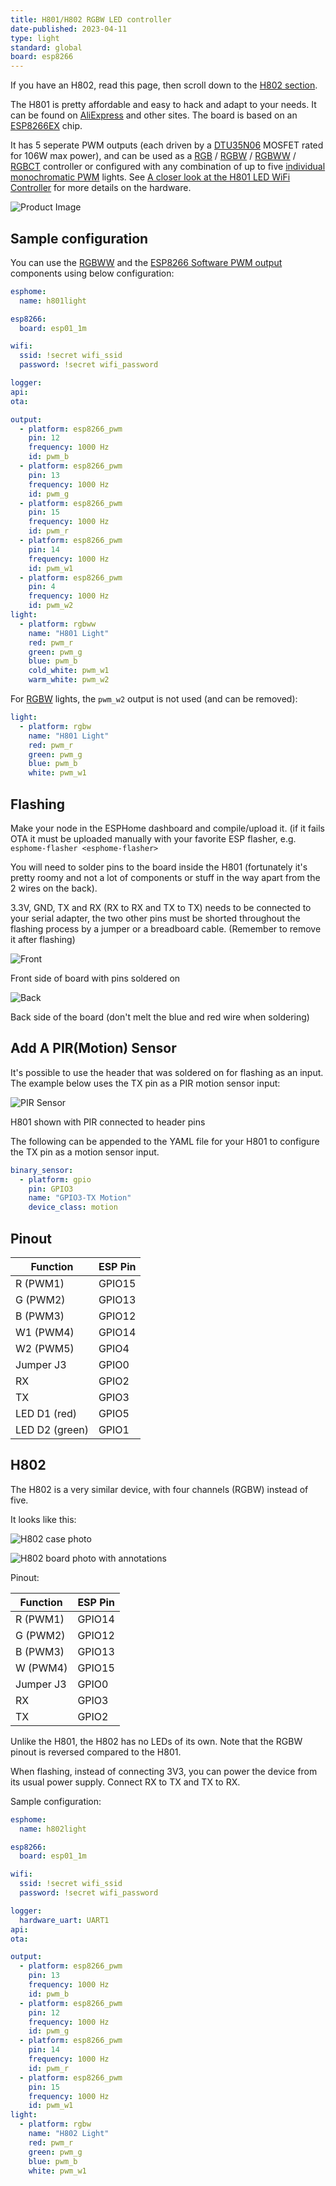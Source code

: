 ```yaml
---
title: H801/H802 RGBW LED controller
date-published: 2023-04-11
type: light
standard: global
board: esp8266
---
```


If you have an H802, read this page, then scroll down to the [H802 section](#h802).

The H801 is pretty affordable and easy to hack and adapt to your needs.
It can be found on [AliExpress](https://s.click.aliexpress.com/e/bbnUDBZW) and other sites.
The board is based on an [ESP8266EX](https://www.espressif.com/sites/default/files/documentation/0a-esp8266ex_datasheet_en.pdf)
chip.

It has 5 seperate PWM outputs (each driven by a [DTU35N06](http://www.din-tek.jp/Upload/Product%20Doc/Datasheet/DTU35N06.pdf)
MOSFET rated for 106W max power), and can be used as a [RGB](https://esphome.io/components/light/rgb.html) /
[RGBW](https://esphome.io/components/light/rgbw.html) / [RGBWW](https://esphome.io/components/light/rgbww.html) /
[RGBCT](https://esphome.io/components/light/rgbct.html)
controller or configured with any combination of up to five
[individual monochromatic PWM](/components/light/monochromatic.html) lights. See [A closer look at the H801 LED WiFi
Controller](https://tinkerman.cat/post/closer-look-h801-led-wifi-controller)
for more details on the hardware.

![Product Image](./h801.jpg "Product Image")

## Sample configuration

You can use the [RGBWW](https://esphome.io/components/light/rgbww.html) and the
[ESP8266 Software PWM output](https://esphome.io/components/output/esp8266_pwm.html) components using below configuration:

```yaml
esphome:
  name: h801light

esp8266:
  board: esp01_1m

wifi:
  ssid: !secret wifi_ssid
  password: !secret wifi_password

logger:
api:
ota:

output:
  - platform: esp8266_pwm
    pin: 12
    frequency: 1000 Hz
    id: pwm_b
  - platform: esp8266_pwm
    pin: 13
    frequency: 1000 Hz
    id: pwm_g
  - platform: esp8266_pwm
    pin: 15
    frequency: 1000 Hz
    id: pwm_r
  - platform: esp8266_pwm
    pin: 14
    frequency: 1000 Hz
    id: pwm_w1
  - platform: esp8266_pwm
    pin: 4
    frequency: 1000 Hz
    id: pwm_w2
light:
  - platform: rgbww
    name: "H801 Light"
    red: pwm_r
    green: pwm_g
    blue: pwm_b
    cold_white: pwm_w1
    warm_white: pwm_w2
```

For [RGBW](https://esphome.io/components/light/rgbw.html)
lights, the `pwm_w2` output is not used (and can be removed):

```yaml
light:
  - platform: rgbw
    name: "H801 Light"
    red: pwm_r
    green: pwm_g
    blue: pwm_b
    white: pwm_w1
```

## Flashing

Make your node in the ESPHome dashboard and compile/upload it. (if it
fails OTA it must be uploaded manually with your favorite ESP flasher,
e.g. `esphome-flasher <esphome-flasher>`

You will need to solder pins to the board inside the H801 (fortunately
it\'s pretty roomy and not a lot of components or stuff in the way apart
from the 2 wires on the back).

3.3V, GND, TX and RX (RX to RX and TX to TX) needs to be connected to
your serial adapter, the two other pins must be shorted throughout the
flashing process by a jumper or a breadboard cable. (Remember to remove
it after flashing)

![Front](./h801-board-front.jpg "Front")

Front side of board with pins soldered on

![Back](./h801-board-back.jpg "Back")

Back side of the board (don\'t melt the blue and red wire when
soldering)

## Add A PIR(Motion) Sensor

It\'s possible to use the header that was soldered on for flashing as an
input. The example below uses the TX pin as a PIR motion sensor input:

![PIR Sensor](./h801-pir_sensor.jpg "PIR Sensor")

H801 shown with PIR connected to header pins

The following can be appended to the YAML file for your H801 to
configure the TX pin as a motion sensor input.

```yaml
binary_sensor:
  - platform: gpio
    pin: GPIO3
    name: "GPIO3-TX Motion"
    device_class: motion
```

## Pinout

| Function       | ESP Pin |
| -------------- | ------- |
| R (PWM1)       | GPIO15  |
| G (PWM2)       | GPIO13  |
| B (PWM3)       | GPIO12  |
| W1 (PWM4)      | GPIO14  |
| W2 (PWM5)      | GPIO4   |
| Jumper J3      | GPIO0   |
| RX             | GPIO2   |
| TX             | GPIO3   |
| LED D1 (red)   | GPIO5   |
| LED D2 (green) | GPIO1   |

## H802

The H802 is a very similar device, with four channels (RGBW) instead of five.

It looks like this:

![H802 case photo](./H802WiFi-1.jpg "H802 case photo")

![H802 board photo with annotations](./h802-board-photo-annotated.jpg "H802 board photo with annotations")

Pinout:

| Function  | ESP Pin |
| --------- | ------- |
| R (PWM1)  | GPIO14  |
| G (PWM2)  | GPIO12  |
| B (PWM3)  | GPIO13  |
| W (PWM4)  | GPIO15  |
| Jumper J3 | GPIO0   |
| RX        | GPIO3   |
| TX        | GPIO2   |

Unlike the H801, the H802 has no LEDs of its own.
Note that the RGBW pinout is reversed compared to the H801.

When flashing, instead of connecting 3V3, you can power the device from its usual power supply.
Connect RX to TX and TX to RX.

Sample configuration:

```yaml
esphome:
  name: h802light

esp8266:
  board: esp01_1m

wifi:
  ssid: !secret wifi_ssid
  password: !secret wifi_password

logger:
  hardware_uart: UART1
api:
ota:

output:
  - platform: esp8266_pwm
    pin: 13
    frequency: 1000 Hz
    id: pwm_b
  - platform: esp8266_pwm
    pin: 12
    frequency: 1000 Hz
    id: pwm_g
  - platform: esp8266_pwm
    pin: 14
    frequency: 1000 Hz
    id: pwm_r
  - platform: esp8266_pwm
    pin: 15
    frequency: 1000 Hz
    id: pwm_w1
light:
  - platform: rgbw
    name: "H802 Light"
    red: pwm_r
    green: pwm_g
    blue: pwm_b
    white: pwm_w1
```
